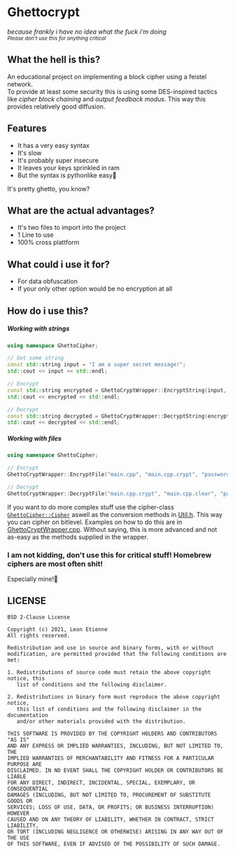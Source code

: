 ﻿# Ghettocrypt
*because frankly i have no idea what the fuck i'm doing*  
<sub>*Please don't use this for anything critical*</sub>

## What the hell is this?
An educational project on implementing a block cipher using a feistel network.  
To provide at least some security this is using some DES-inspired tactics like *cipher block chaining* and *output feedback modus*.
This way this provides relatively good diffusion.

## Features
* It has a very easy syntax
* It's slow
* It's probably super insecure
* It leaves your keys sprinkled in ram
* But the syntax is pythonlike easy🙇  

It's pretty ghetto, you know?

## What are the actual advantages?
* It's two files to import into the project
* 1 Line to use
* 100% cross plattform

## What could i use it for?
* For data obfuscation
* If your only other option would be no encryption at all

## How do i use this?
##### Working with strings
```c++
using namespace GhettoCipher;

// Get some string
const std::string input = "I am a super secret message!";
std::cout << input << std::endl;

// Encrypt
const std::string encrypted = GhettoCryptWrapper::EncryptString(input, "password1");
std::cout << encrypted << std::endl;

// Decrypt
const std::string decrypted = GhettoCryptWrapper::DecryptString(encrypted, "password1");
std::cout << decrypted << std::endl;
```

##### Working with files
```c++
using namespace GhettoCipher;

// Encrypt
GhettoCryptWrapper::EncryptFile("main.cpp", "main.cpp.crypt", "password1");

// Decrypt
GhettoCryptWrapper::DecryptFile("main.cpp.crypt", "main.cpp.clear", "password1");
```

If you want to do more complex stuff use the cipher-class [`GhettoCipher::Cipher`](https://github.com/Leonetienne/GhettoCrypt/blob/master/GhettoCrypt/Cipher.h) aswell as the conversion methods in [Util.h](https://github.com/Leonetienne/GhettoCrypt/blob/master/GhettoCrypt/Util.h). This way you can cipher on bitlevel. Examples on how to do this are in [GhettoCryptWrapper.cpp](https://github.com/Leonetienne/GhettoCrypt/blob/master/GhettoCrypt/GhettoCipherWrapper.cpp).
Without saying, this is more advanced and not as-easy as the methods supplied in the wrapper.

### I am not kidding, don't use this for critical stuff! Homebrew ciphers are most often shit!
Especially mine!🦯

## LICENSE
```
BSD 2-Clause License

Copyright (c) 2021, Leon Etienne
All rights reserved.

Redistribution and use in source and binary forms, with or without
modification, are permitted provided that the following conditions are met:

1. Redistributions of source code must retain the above copyright notice, this
   list of conditions and the following disclaimer.

2. Redistributions in binary form must reproduce the above copyright notice,
   this list of conditions and the following disclaimer in the documentation
   and/or other materials provided with the distribution.

THIS SOFTWARE IS PROVIDED BY THE COPYRIGHT HOLDERS AND CONTRIBUTORS "AS IS"
AND ANY EXPRESS OR IMPLIED WARRANTIES, INCLUDING, BUT NOT LIMITED TO, THE
IMPLIED WARRANTIES OF MERCHANTABILITY AND FITNESS FOR A PARTICULAR PURPOSE ARE
DISCLAIMED. IN NO EVENT SHALL THE COPYRIGHT HOLDER OR CONTRIBUTORS BE LIABLE
FOR ANY DIRECT, INDIRECT, INCIDENTAL, SPECIAL, EXEMPLARY, OR CONSEQUENTIAL
DAMAGES (INCLUDING, BUT NOT LIMITED TO, PROCUREMENT OF SUBSTITUTE GOODS OR
SERVICES; LOSS OF USE, DATA, OR PROFITS; OR BUSINESS INTERRUPTION) HOWEVER
CAUSED AND ON ANY THEORY OF LIABILITY, WHETHER IN CONTRACT, STRICT LIABILITY,
OR TORT (INCLUDING NEGLIGENCE OR OTHERWISE) ARISING IN ANY WAY OUT OF THE USE
OF THIS SOFTWARE, EVEN IF ADVISED OF THE POSSIBILITY OF SUCH DAMAGE.
```
